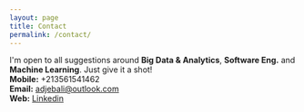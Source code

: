 ```yaml
---
layout: page
title: Contact
permalink: /contact/
---
```


I'm open to all suggestions around **Big Data & Analytics**, **Software Eng.** and **Machine Learning**. Just give it a shot! <br/>
**Mobile:** +213561541462 <br/>
**Email:** [adjebali@outlook.com](mailto:adjebali@outlook.com) <br/>
**Web:** [Linkedin](https://www.linkedin.com/in/a-djebali/) <br/>
